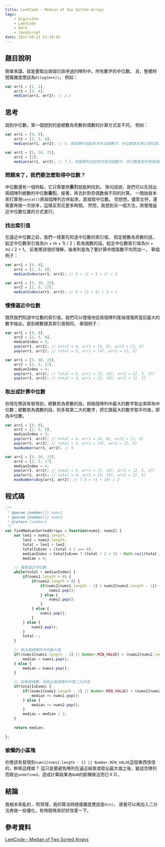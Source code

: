 ```yaml
---
title: LeetCode - Median of Two Sorted Arrays
tags: 
    - Algorithm
    - LeetCode
    - Hard
    - JavaScript
date: 2017-09-21 22:14:45
---
```


## 題目說明
簡單來講，就是要取出兩個已排序過的陣列中，所有數字的中位數。 且，整體時間複雜度應該為`O(log(m+n))`。
例如：
``` javascript
var arr1 = [1, 2],
    arr2 = [3, 4];
    median(arr1, arr2); // 2.5
```

## 思考
說到中位數，第一個想到的是總數為奇數和偶數的計算方式並不同。
例如：
``` javascript
var arr1 = [4, 8],
    arr2 = [2, 5, 9];
    median(arr1, arr2); // 5，兩個陣列加起來共有五個數字，中位數會在第三個位置。
```

``` javascript
var arr1 = [5, 10, 25],
    arr2 = [2];
    median(arr1, arr2); // 7.5，兩個陣列加起來共有四個數字，中位數會是中間兩個數字的平均值，(5 + 10) / 2 = 7.5。
```

### 問題來了，我們要怎麼取得中位數？
中位數還有一個特點，它只需要用**索引**就能夠找到。 換句話說，我們可以先找出兩個陣列總數的中位數**索引**，接著，再去針對奇偶數做不同的計算。 一開始我本來打算用`concat()`將兩個陣列合併起來，直接取中位數。 但想想，儘管合併，還需要再做一次排序，這樣反而花更多時間。 然而，我想到另一個方法，用慢慢逼近中位數位置的方式進行。

### 找出索引值
在逼近中位數之前，我們一樣要先知道中位數的索引值。 假定總數為奇數的話，給定中位數索引值為(n + m + 1) / 2；若為偶數的話，給定中位數索引值為(n + m) / 2 + 1。 前者應該很好理解，後者則是為了要計算中間兩數平均而加一。
舉個例子：
``` javascript
var arr1 = [4, 8],
    arr2 = [2, 5, 9];
    medianIndex(arr1, arr2); // 3 = (2 + 3 + 1) / 2 
```

``` javascript
var arr1 = [5, 10, 25],
    arr2 = [2, 5, 17];
    medianIndex(arr1, arr2); // 4 = (3 + 3) / 2 + 1
```
### 慢慢逼近中位數
既然我們知道中位數的索引值，我們可以慢慢地從兩個陣列尾端慢慢將當前最大的數字抽出，直到總數跟其索引值相同。
舉個例子：
``` javascript
var arr1 = [4, 8],
    arr2 = [2, 5, 9],
    medianIndex = 3;
    pop(arr1, arr2); // total = 4, arr1 = [4, 8], arr2 = [2, 5]
    pop(arr1, arr2); // total = 3, arr1 = [4], arr2 = [2, 5]
```

``` javascript
var arr1 = [5, 10, 25],
    arr2 = [2, 5, 17],
    medianIndex = 4;
    pop(arr1, arr2); // total = 5, arr1 = [5, 10], arr2 = [2, 5, 17]
    pop(arr1, arr2); // total = 4, arr1 = [5, 10], arr2 = [2, 5]
```

### 取出或計算中位數
你現在應該有發現到，總數若為奇數的話，把兩個陣列中最大的數字取出來即為中位數；總數若為偶數的話，則多取第二大的數字，把它跟最大的數字取平均值，即為中位數。
``` javascript
var arr1 = [4, 8],
    arr2 = [2, 5, 9],
    medianIndex = 3;
    pop(arr1, arr2); // total = 4, arr1 = [4, 8], arr2 = [2, 5]
    pop(arr1, arr2); // total = 3, arr1 = [4], arr2 = [2, 5]
    maxNumber(arr1, arr2); // 5
```

``` javascript
var arr1 = [5, 10, 25],
    arr2 = [2, 5, 17],
    medianIndex = 4;
    pop(arr1, arr2); // total = 5, arr1 = [5, 10], arr2 = [2, 5, 17]
    pop(arr1, arr2); // total = 4, arr1 = [5, 10], arr2 = [2, 5]
    maxNumbersAvg(arr1, arr2); // 7.5 = (5 + 10) / 2
```

## 程式碼
``` javascript
/**
 * @param {number[]} nums1
 * @param {number[]} nums2
 * @return {number}
 */
var findMedianSortedArrays = function(nums1, nums2) {
    var len1 = nums1.length,
        len2 = nums2.length,
        total = len1 + len2,
        totalIsEven = (total % 2 === 0),
        medianIndex = totalIsEven ? (total / 2 + 1) : Math.ceil(total / 2), // 找出索引值
        median = 0;
  
    // 慢慢逼近中位數
    while(total > medianIndex) {
        if(nums1.length > 0) {
            if(nums2.length > 0) {
                if(nums1[nums1.length - 1] > nums2[nums2.length - 1]) {
                    nums1.pop();
                } else {
                    nums2.pop();
                }
            } else {
                nums1.pop();
            }
        } else {
            nums2.pop();
        }
        total--;
    }
    
    // 取出兩個陣列中的最大值
    if((nums1[nums1.length - 1] || Number.MIN_VALUE) > (nums2[nums2.length - 1] || Number.MIN_VALUE)) {
        median = nums1.pop();
    } else {
        median = nums2.pop();
    }
  
    // 如果是偶數，多取出兩個陣列中第二大的值
    if(totalIsEven) {
        if((nums1[nums1.length - 1] || Number.MIN_VALUE) > (nums2[nums2.length - 1] || Number.MIN_VALUE)) {
            median += nums1.pop();
        } else {
            median += nums2.pop();
        }
        median = median / 2;
    }
    
    return median;
    
};
```

### 偷懶的小區塊
你應該有發現到`nums1[nums1.length - 1] || Number.MIN_VALUE`這個東西怪怪的，幹嘛這樣做？ 這只是要避免陣列在逼近結束或取出最大值之後，變成空陣列而取出`undefined`，造成計算結果為`NaN`的偷懶做法而已ＸＤ。

## 結論
我根本來亂的... 照常理，我的算法時間複雜度應該是`O(n)`。 感覺可以再加入二分法再做一些優化，有時間再來好好改善一下。

## 參考資料
[LeetCode - Median of Two Sorted Arrays](https://leetcode.com/problems/median-of-two-sorted-arrays/description/)